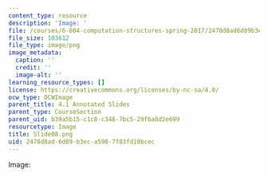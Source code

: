 ```yaml
---
content_type: resource
description: 'Image: '
file: /courses/6-004-computation-structures-spring-2017/2478d8ad6d89b3eca5907f83fd10bcec_Slide08.png
file_size: 103612
file_type: image/png
image_metadata:
  caption: ''
  credit: ''
  image-alt: ''
learning_resource_types: []
license: https://creativecommons.org/licenses/by-nc-sa/4.0/
ocw_type: OCWImage
parent_title: 4.1 Annotated Slides
parent_type: CourseSection
parent_uid: b39a5b15-c1c8-c348-7bc5-29f6a8d2e699
resourcetype: Image
title: Slide08.png
uid: 2478d8ad-6d89-b3ec-a590-7f83fd10bcec
---
```

Image: 